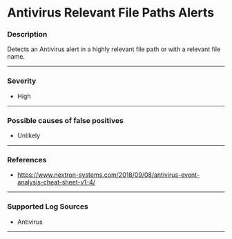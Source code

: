 # Antivirus Relevant File Paths Alerts
### Description

Detects an Antivirus alert in a highly relevant file path or with a relevant file name.

-------------------
### Severity

- High

-------------------
<!---
### Detailed Information

- Why is this alert triggered?
- What are the typical causes that generate this alert? (e.g. port scans, unusual file access activity, etc...)
- Which corroborating information should be looked up?
- Any supporting queries to get more information?
- Any supporting visualizations to get more information?

-------------------
--->
### Possible causes of false positives

- Unlikely

-------------------
### References

- https://www.nextron-systems.com/2018/09/08/antivirus-event-analysis-cheat-sheet-v1-4/

-------------------
### Supported Log Sources

- Antivirus

-------------------
